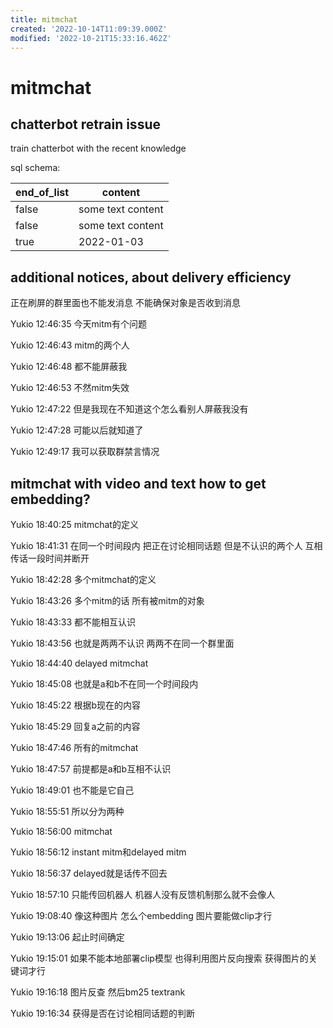 ```yaml
---
title: mitmchat
created: '2022-10-14T11:09:39.000Z'
modified: '2022-10-21T15:33:16.462Z'
---
```


# mitmchat

## chatterbot retrain issue

train chatterbot with the recent knowledge

sql schema:

| end_of_list | content |
|-------------|---------|
|  false      |  some text content    |
|  false      |  some text content    |
|  true       |    2022-01-03 |

## additional notices, about delivery efficiency

正在刷屏的群里面也不能发消息 不能确保对象是否收到消息

Yukio 12:46:35
今天mitm有个问题

Yukio 12:46:43
mitm的两个人

Yukio 12:46:48
都不能屏蔽我

Yukio 12:46:53
不然mitm失效

Yukio 12:47:22
但是我现在不知道这个怎么看别人屏蔽我没有

Yukio 12:47:28
可能以后就知道了

Yukio 12:49:17
我可以获取群禁言情况


## mitmchat with video and text how to get embedding?

Yukio 18:40:25
mitmchat的定义

Yukio 18:41:31
在同一个时间段内 把正在讨论相同话题 但是不认识的两个人 互相传话一段时间并断开

Yukio 18:42:28
多个mitmchat的定义

Yukio 18:43:26
多个mitm的话 所有被mitm的对象

Yukio 18:43:33
都不能相互认识

Yukio 18:43:56
也就是两两不认识 两两不在同一个群里面

Yukio 18:44:40
delayed mitmchat

Yukio 18:45:08
也就是a和b不在同一个时间段内

Yukio 18:45:22
根据b现在的内容

Yukio 18:45:29
回复a之前的内容

Yukio 18:47:46
所有的mitmchat

Yukio 18:47:57
前提都是a和b互相不认识

Yukio 18:49:01
也不能是它自己

Yukio 18:55:51
所以分为两种

Yukio 18:56:00
mitmchat

Yukio 18:56:12
instant mitm和delayed mitm

Yukio 18:56:37
delayed就是话传不回去

Yukio 18:57:10
只能传回机器人 机器人没有反馈机制那么就不会像人

Yukio 19:08:40
像这种图片 怎么个embedding 图片要能做clip才行

Yukio 19:13:06
起止时间确定

Yukio 19:15:01
如果不能本地部署clip模型 也得利用图片反向搜索 获得图片的关键词才行

Yukio 19:16:18
图片反查 然后bm25 textrank

Yukio 19:16:34
获得是否在讨论相同话题的判断
